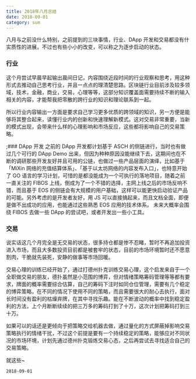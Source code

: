 ```yaml
---
title: 2018年八月总结
date: 2018-09-01
category: sum
---
```


八月与之前没什么特别，之前提到的三块事情，行业、DApp 开发和交易都没有什实质性的进展，不过也有些小小的改变，可以称之为逐步启动的状态。

### 行业
这个月尝试早晨早起输出晨间日记，内容围绕近段时间的行业观察和思考，用这种形式去推动自己思考行业，并且一点点的理清楚思路。区块链行业目前涉及较多领域，技术，金融，商业，交易，心理等等，这部分知识覆盖面需要持续不断的输入相关的内容，才能帮我把零散的跨行业的知识和理论联系到一起。

所以行业内容输出一方面是要求自己学习更多优质的跨领域的知识，另一方便是能够将其整合起来，读懂行业内的创新和快速理解新模式。这对交易非常重要，当新的模式出现，会带来什么样的心理影响和市场反应，这些都将影响自己的交易策略。

;### DApp 开发
之前的 DApp 开发都计划基于 ASCH 的侧链进行，当时也有做过几个可行的 DApp Demo 出来，但因为种种原因没能继续下去，这期间也在不断的调研那些开发友好并且可用的公链，也做过一些产品层面的演绎，比如基于 「MiXin 网络的充值结算体系」、「基于以太坊网络的内容发布入口」，也特意开始了 GO 语言的学习计划，可惜的是都没能成为一个可执行的落地项目，随着之前一直关注的 FIBOS 上线，倒成为了一个不错的选择，主网上线之后的市场反响不错，而且基于 EOS 的侧链会有大规模的用户基础，这样可以能更快启动验证产品的可能。另外考虑的是开发者友好，用 JS 可以直接搞起来，而且文档全面，即便是做不出成功的应用，也能通过这些熟悉 EOS 应用的技术体系。
未来大概率会围绕 FIBOS 去做一些 DApp 的尝试吧，或者开发出一些小工具。

### 交易
说实话这几个月完全是无交易的状态，很多持仓都是惨不忍睹，暂时不再追加投资进入市场，而且大多数投资目前都是被套牢的状态，目前的市场环境暂时还不愿意割肉，干脆就先装死，安静的做事等市场回暖。

交易心理的训练已经开始了，通过打德州扑克训练交易心理，这个启发来自于一个全职做交易的朋友，德扑虽然是小范围的博弈，但对情绪策略筹码管理等等都有要求，牌面的概率需要综合估算，自己的筹码下注时如同仓位管理，需要有几个稳定的博弈策略，在不同的情况下使用不同的策略，而且需要很大的耐心去执行，面对长时间没有盈利的枯燥弃牌，在其中寻找乐趣。能在不断波动的概率中找到稳定盈利的方法，上个月断断续续的把三万多的筹码打到了十万，这次计划把筹码打到三十万。

如果可以的话还是更倾向于把策略交给机器去做，通过量化的方式屏蔽掉影响交易策略执行的情绪干扰，不过这个前提是要有一个持续稳定的策略，能够应对不同状况的市场环境，计划先通过德州扑克锻炼交易心态，之后再尝试去寻找适合自己的交易策略。

就这些~

`2018-09-01`








